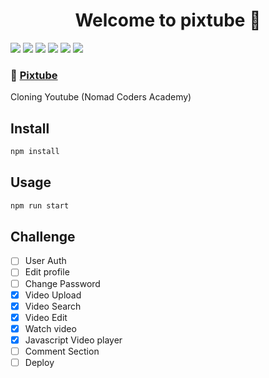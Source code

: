 <h1 align="center">Welcome to pixtube 👋</h1>
<p>
  <img src="https://img.shields.io/badge/javascript-F7DF1E?style=for-the-badge&logo=javascript&logoColor=black"> 
  <img src="https://img.shields.io/badge/mongoDB-47A248?style=for-the-badge&logo=MongoDB&logoColor=white">
  <img src="https://img.shields.io/badge/node.js-339933?style=for-the-badge&logo=Node.js&logoColor=white">
  <img src="https://img.shields.io/badge/express-000000?style=for-the-badge&logo=express&logoColor=white">
  <img src="https://img.shields.io/badge/Pug-A86454?style=for-the-badge&logo=pug&logoColor=white"> 
  <img src="https://img.shields.io/badge/Scss-green?style=flat&logo=Sass&logoColor=white"/>


</p>

### 🔗 [Pixtube](https://github.com/BornInTheMiddleOfUniverse/PixTube#readme)

Cloning Youtube (Nomad Coders Academy)

## Install

```sh
npm install
```

## Usage

```sh
npm run start
```

## Challenge
- [ ] User Auth
- [ ] Edit profile
- [ ] Change Password
- [x] Video Upload
- [x] Video Search
- [x] Video Edit
- [x] Watch video
- [x] Javascript Video player
- [ ] Comment Section
- [ ] Deploy
